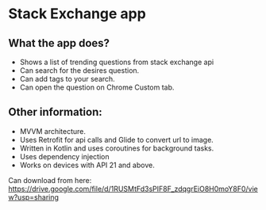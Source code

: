 # Stack Exchange app

## What the app does?
* Shows a list of trending questions from stack exchange api
* Can search for the desires question.
* Can add tags to your search.
* Can open the question on Chrome Custom tab.  

  
## Other information:
* MVVM architecture.
* Uses Retrofit for api calls and Glide to convert url to image.
* Written in Kotlin and uses coroutines for background tasks.
* Uses dependency injection
* Works on devices with API 21 and above.


Can download from here:  
https://drive.google.com/file/d/1RUSMtFd3sPIF8F_zdqgrEiO8H0moY8F0/view?usp=sharing

